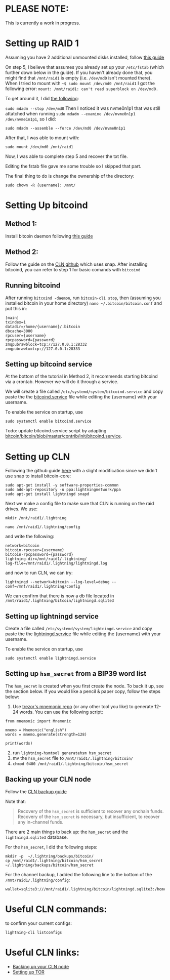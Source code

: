 # PLEASE NOTE:
This is currently a work in progress.

# Setting up RAID 1

Assuming you have 2 additional unmounted disks installed, follow [this guide](https://www.linuxbabe.com/linux-server/linux-software-raid-1-setup)

On step 5, I believe that assumes you already set up your `/etc/fstab` (which further down below in the guide). If you haven't already done that, you might find that `/mnt/raid1` is empty (i.e. `/dev/md0` isn't mounted there). When I tried to mount with `~$ sudo mount /dev/md0 /mnt/raid1` I got the following error:
`mount: /mnt/raid1: can't read superblock on /dev/md0.`

To get around it, I did [the following](https://superuser.com/questions/993259/why-is-my-raid-1-disk-inactive):

`sudo mdadm --stop /dev/md0`
Then I noticed it was nvme0n1p1 that was still attatched when running `sudo mdadm --examine /dev/nvme0n1p1 /dev/nvme1n1p1`, so I did:

`sudo mdadm --assemble --force /dev/md0 /dev/nvme0n1p1`

After that, I was able to mount with:

`sudo mount /dev/md0 /mnt/raid1`

Now, I was able to complete step 5 and recover the txt file.

Editing the fstab file gave me some trouble so I skipped that part.

The final thing to do is change the ownership of the directory:

`sudo chown -R {username}: /mnt/`


# Setting Up bitcoind

## Method 1:
Install bitcoin daemon following [this guide](https://bitcoin.org/en/full-node#linux-instructions)

## Method 2:
Follow the guide on the [CLN github](https://github.com/ElementsProject/lightning#installation) which uses snap. After installing bitcoind, you can refer to step 1 for basic comands with `bitcoind`

## Running bitcoind
After running `bitcoind -daemon`, run `bitcoin-cli stop`, then (assuming you installed bitcoin in your home directory) `nano ~/.bitcoin/bitcoin.conf` and put this in:
```
[main]
txindex=1
datadir=/home/{username}/.bitcoin
dbcache=3000
rpcuser={username}
rpcpassword={password}
zmqpubrawblock=tcp://127.0.0.1:28332
zmqpubrawtx=tcp://127.0.0.1:28333
```

## Setting up bitcoind service
At the bottom of the tutorial in Method 2, it recommends starting bitcoind via a crontab. However we will do it through a service.

We will create a file called `/etc/systemd/system/bitcoind.service` and copy paste the the [bitcoind.service](/bitcoind.service) file while editing the {username} with your username.

To enable the service on startup, use

`sudo systemctl enable bitcoind.service `

Todo: update bitcoind.service script by adapting [bitcoin/bitcoin/blob/master/contrib/init/bitcoind.service](https://github.com/bitcoin/bitcoin/blob/master/contrib/init/bitcoind.service).

# Setting up CLN
Following the github guide [here](https://github.com/ElementsProject/lightning#installation) with a slight modification since we didn't use snap to install bitcoin-core:
```
sudo apt-get install -y software-properties-common
sudo add-apt-repository -u ppa:lightningnetwork/ppa
sudo apt-get install lightningd snapd
```

Next we make a config file to make sure that CLN is running on the raid drives. We use:

`mkdir /mnt/raid1/.lightning`

`nano /mnt/raid1/.lightning/config` 

and write the following:
```
network=bitcoin
bitcoin-rpcuser={username}
bitcoin-rpcpassword={password}
lightning-dir=/mnt/raid1/.lightning/
log-file=/mnt/raid1/.lightning/lightningd.log
```
and now to run CLN, we can try:

`lightningd --network=bitcoin --log-level=debug --conf=/mnt/raid1/.lightning/config`

We can confirm that there is now a db file located in `/mnt/raid1/.lightning/bitcoin/lightningd.sqlite3`

## Setting up lightningd service
Create a file called `/etc/systemd/system/lightningd.service` and copy paste the the [lightningd.service](/lightningd.service) file while editing the {username} with your username.

To enable the service on startup, use

`sudo systemctl enable lightningd.service`

## Setting up `hsm_secret` from a BIP39 word list

The `hsm_secret` is created when you first create the node. To back it up, see the section below. If you would like a pencil & paper copy, follow the steps below:

1. Use [trezor's mnemonic repo](https://github.com/trezor/python-mnemonic) (or any other tool you like) to generate 12-24 words. You can use the following script:
```
from mnemonic import Mnemonic

mnemo = Mnemonic("english")
words = mnemo.generate(strength=128)

print(words)
```
2. run `lightning-hsmtool generatehsm hsm_secret`
3. mv the `hsm_secret` file to  `/mnt/raid1/.lightning/bitcoin/`
4. `chmod 0400 /mnt/raid1/.lightning/bitcoin/hsm_secret`


## Backing up your CLN node

Follow the [CLN backup guide](https://github.com/ElementsProject/lightning/blob/master/doc/BACKUP.md)

Note that: 
> Recovery of the `hsm_secret` is sufficient to recover any onchain funds. Recovery of the `hsm_secret` is necessary, but insufficient, to recover any in-channel funds. 

There are 2 main things to back up: the `hsm_secret` and the `lightningd.sqlite3` database.

For the `hsm_secret`, I did the following steps:

```
mkdir -p  ~/.lightning/backups/bitcoin/
cp /mnt/raid1/.lightning/bitcoin/hsm_secret ~/.lightning/backups/bitcoin/hsm_secret
```

For the channel backup, I added the following line to the bottom of the `/mnt/raid1/.lightning/config`:

```
wallet=sqlite3:///mnt/raid1/.lightning/bitcoin/lightningd.sqlite3:/home/{username}/.lightning/backups/bitcoin/lightningd.sqlite3
```


# Useful CLN commands:

to confirm your current configs:

`lightning-cli listconfigs` 

# Useful CLN links:
* [Backing up your CLN node](https://github.com/ElementsProject/lightning/blob/master/doc/BACKUP.md)
* [Setting up TOR](https://github.com/ElementsProject/lightning/blob/master/doc/TOR.md)
